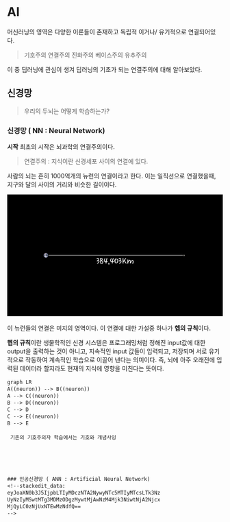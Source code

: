 # AI 
머신러닝의 영역은 다양한 이론들이 존재하고 독립적 이거나/ 유기적으로 연결되어있다.

> 기호주의
> 연결주의
> 진화주의
> 베이스주의
> 유추주의

이 중 딥러닝에 관심이 생겨 딥러닝의 기초가 되는 연결주의에 대해 알아보았다.
## 신경망
> 우리의 두뇌는 어떻게 학습하는가?

### 신경망 ( NN : Neural Network)

**시작**
최초의 시작은 뇌과학의 연결주의이다.
> 연결주의 : 지식이란 신경세포 사이의 연결에 있다.

사람의 뇌는 흔히 1000억개의 뉴런의 연결이라고 한다. 
이는 일직선으로 연결했을때, 지구와 달의 사이의 거리와 비슷한 길이이다.


<img src=./image/1_EarthnMoon.jpg>

이 뉴런들의 연결은 미지의 영역이다. 
이 연결에 대한 가설중 하나가 **헵의 규칙**이다. 



**헵의 규칙**이란 
생물학적인 신경 시스템은 프로그래밍처럼 정해진 input값에 대한 output을 출력하는 것이 아니고, 
지속적인 input 값들이 입력되고, 저장되며 서로 유기적으로 작동하여 계속적인 학습으로 이끌어 낸다는 의미이다.
즉, 뇌에 아주 오래전에 입력된 데이터라 할지라도 현재의 지식에 영향을 미친다는 뜻이다.

```mermaid
graph LR
A((neuron)) --> B((neuron))
A --> C((neuron))
B --> D((neuron))
C --> D
C --> E((neuron))
B --> E

 기존의 기호주의자 학습에서는 기호와 개념사잉





### 인공신경망 ( ANN : Artificial Neural Network)
<!--stackedit_data:
eyJoaXN0b3J5IjpbLTIyMDczNTA2NywyNTc5MTIyMTcsLTk3Nz
UyNzIyMSwtMTg3MDMzODgzMywtMjAwNzM4Mjk3NiwtNjA2Njcx
MjQyLC0zNjUxNTEwMzNdfQ==
-->